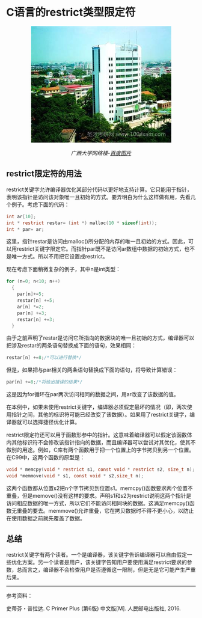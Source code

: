 # C语言的restrict类型限定符

<center>

<img src="image\广西大学网络楼.jpg">

*广西大学网络楼-[百度图片](https://image.baidu.com/search/detail?ct=503316480&z=0&ipn=d&word=%E5%B9%BF%E8%A5%BF%E5%A4%A7%E5%AD%A6%E9%A3%8E%E6%99%AF&step_word=&hs=0&pn=92&spn=0&di=119570435050&pi=0&rn=1&tn=baiduimagedetail&is=0%2C0&istype=0&ie=utf-8&oe=utf-8&in=&cl=2&lm=-1&st=undefined&cs=712890207%2C1581876401&os=375803480%2C3794630770&simid=3266833521%2C3882849282&adpicid=0&lpn=0&ln=1966&fr=&fmq=1496915110117_R&fm=&ic=undefined&s=undefined&se=&sme=&tab=0&width=undefined&height=undefined&face=undefined&ist=&jit=&cg=&bdtype=0&oriquery=&objurl=http%3A%2F%2Ffile.100xuexi.com%2FXXExam%2FMatUpPT%2FImage%2F201407021422177723099.jpg&fromurl=ippr_z2C%24qAzdH3FAzdH3Fooo_z%26e3B8aajxw4_z%26e3Bv54AzdH3FWjkSrjvFAzdH3FEg65sDjpwts_z%26e3Bwfrx%3Ft1%3D888b9b&gsm=3c&rpstart=0&rpnum=0)*

</center>

## restrict限定符的用法

restrict关键字允许编译器优化某部分代码以更好地支持计算。它只能用于指针，表明该指针是访问该对象唯一且初始的方式。要弄明白为什么这样做有用，先看几个例子。考虑下面的代码：

```c
int ar[10];
int * restrict restar= (int *) malloc(10 * sizeof(int));
int * par= ar;
```

这里，指针restar是访问由malloc()所分配的内存的唯一且初始的方式。因此，可以用restrict关键字限定它。而指针par既不是访问ar数组中数据的初始方式，也不是唯一方式。所以不用把它设置成restrict。

现在考虑下面稍微复杂的例子，其中n是int类型：

```c
for (n=0; n<10; n++)
  {
    par[n]+=5;
    restar[n] +=5;
    ar[n] *=2;
    par[n] +=3;
    restar[n] +=3;
  }
```

由于之前声明了restar是访问它所指向的数据块的唯一且初始的方式，编译器可以把涉及restar的两条语句替换成下面的语句，效果相同：

```c
restar[n] +=8;/*可以进行替换*/
```

但是，如果把与par相关的两条语句替换成下面的语句，将导致计算错误：

```c
par[n] +=8;/*将给出错误的结果*/
```

这是因为for循环在par两次访问相同的数据之间，用ar改变了该数据的值。

在本例中，如果未使用restrict关键字，编译器必须假定最坏的情况（即，两次使用指针之间，其他的标识符可能已经改变了该数据）。如果用了restrict关键字，编译器就可以选择捷径优化计算。

restrict限定符还可以用于函数形参中的指针。这意味着编译器可以假定该函数体内其他标识符不会修改该指针指向的数据，而且编译器可以尝试对其优化，使其不做别的用途。例如，C库有两个函数用于把一个位置上的字节拷贝到另一个位置。在C99中，这两个函数的原型是：

```c
void * memcpy(void * restrict s1, const void * restrict s2, size_t n);
void *memmove(void * s1, const void * s2,size_t n);
```

这两个函数都从位置s2把n个字节拷贝到位置s1。memcpy()函数要求两个位置不重叠，但是memove()没有这样的要求。声明s1和s2为restrict说明这两个指针是访问相应数据的唯一方式，所以它们不能访问相同块的数据。这满足memcpy()函数无重叠的要去。memmove()允许重叠，它在拷贝数据时不得不更小心，以防止在使用数据之前就先覆盖了数据。

## 总结

restrict关键字有两个读者。一个是编译器，该关键字告诉编译器可以自由假定一些优化方案。另一个读者是用户，该关键字告知用户要使用满足restrict要求的参数，总而言之，编译器不会检查用户是否遵循这一限制，但是无是它可能产生严重后果。

-----------

参考资料：

史蒂芬・普拉达. C Primer Plus (第6版) 中文版[M]. 人民邮电出版社, 2016.